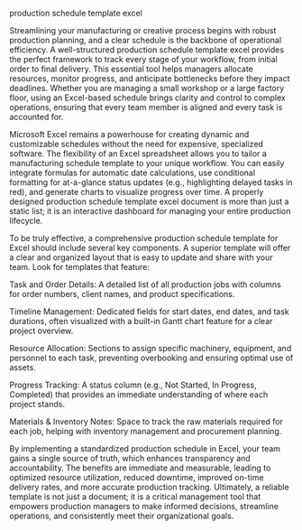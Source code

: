production schedule template excel


Streamlining your manufacturing or creative process begins with robust production planning, and a clear schedule is the backbone of operational efficiency. A well-structured production schedule template excel provides the perfect framework to track every stage of your workflow, from initial order to final delivery. This essential tool helps managers allocate resources, monitor progress, and anticipate bottlenecks before they impact deadlines. Whether you are managing a small workshop or a large factory floor, using an Excel-based schedule brings clarity and control to complex operations, ensuring that every team member is aligned and every task is accounted for.



Microsoft Excel remains a powerhouse for creating dynamic and customizable schedules without the need for expensive, specialized software. The flexibility of an Excel spreadsheet allows you to tailor a manufacturing schedule template to your unique workflow. You can easily integrate formulas for automatic date calculations, use conditional formatting for at-a-glance status updates (e.g., highlighting delayed tasks in red), and generate charts to visualize progress over time. A properly designed production schedule template excel document is more than just a static list; it is an interactive dashboard for managing your entire production lifecycle.



To be truly effective, a comprehensive production schedule template for Excel should include several key components. A superior template will offer a clear and organized layout that is easy to update and share with your team. Look for templates that feature:




Task and Order Details: A detailed list of all production jobs with columns for order numbers, client names, and product specifications.


Timeline Management: Dedicated fields for start dates, end dates, and task durations, often visualized with a built-in Gantt chart feature for a clear project overview.


Resource Allocation: Sections to assign specific machinery, equipment, and personnel to each task, preventing overbooking and ensuring optimal use of assets.


Progress Tracking: A status column (e.g., Not Started, In Progress, Completed) that provides an immediate understanding of where each project stands.


Materials & Inventory Notes: Space to track the raw materials required for each job, helping with inventory management and procurement planning.





By implementing a standardized production schedule in Excel, your team gains a single source of truth, which enhances transparency and accountability. The benefits are immediate and measurable, leading to optimized resource utilization, reduced downtime, improved on-time delivery rates, and more accurate production tracking. Ultimately, a reliable template is not just a document; it is a critical management tool that empowers production managers to make informed decisions, streamline operations, and consistently meet their organizational goals.
